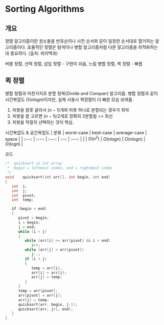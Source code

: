 # Sorting Algorithms

## 개요

정렬 알고리즘이란 원소들을 번호순이나 사전 순서와 같이 일정한 순서대로 열거하는 알고리즘이다. 효율적인 정렬은 탐색이나 병합 알고리즘처럼 다른 알고리즘을 최적화하는 데 중요하다. (출처: 위키백과)

버블 정렬, 선택 정렬, 삽입 정렬 - 구현이 쉬움, 느림
병합 정렬, 퀵 정렬 - 빠름

## 퀵 정렬
병합 정렬과 마찬가지로 분할 정복(Divide and Conquer) 알고리즘.
병합 정렬과 같이 시간복잡도 $O(nlog n)$이지만, 실제 사용시 퀵정렬이 더 빠른 모습 보여줌.
1. 피봇을 잘못 골라서 $(n - 1)$개와 피봇 하나로 분할되는 경우가 최악
1. 피봇을 잘 고르면 $(n - 1) / 2$개로 정확히 2분할됨 => 최선
1. 피봇을 적절히 선택하는 것이 핵심.

시간복잡도 & 공간복잡도
| 분류 | worst-case | best-case | average-case | space |
| :---: | :---: | :---: | :--: | :---: |
|  | $O(n^2)$ | $O(nlog n)$ | $O(nlog n)$ | $O(log n)$ |

코드
```c
/*	quicksort in int array
 *	begin = leftmost index, end = rightmost index
 */
void	quicksort(int arr[], int begin, int end)
{
   int	i;
   int	j;
   int	pivot;
   int	temp;

   if (begin < end)
   {
      pivot = begin;
      i = begin;
      j = end;
      while (i < j)
	  {
         while (arr[i] <= arr[pivot] && i < end)
            i++;
         while (arr[j] > arr[pivot])
            j--;
         if (i < j)
		 {
            temp = arr[i];
            arr[i] = arr[j];
            arr[j] = temp;
         }
      }
      temp = arr[pivot];
      arr[pivot] = arr[j];
      arr[j] = temp;
      quicksort(arr, begin, j-1);
      quicksort(arr, j+1, end);
   }
}
```